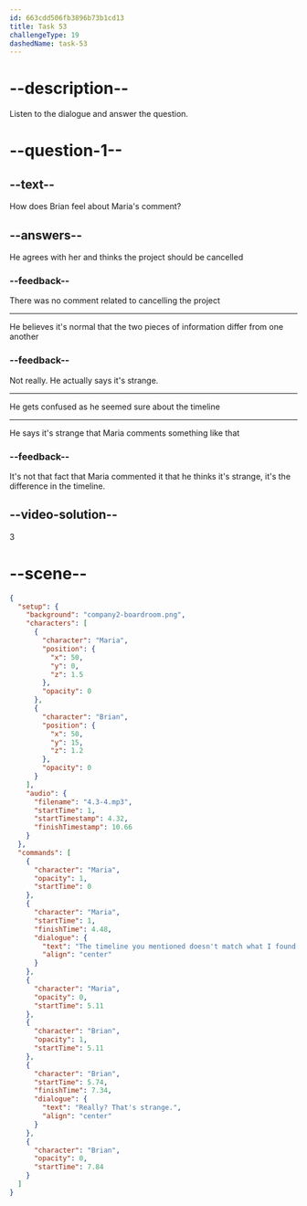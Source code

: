 ```yaml
---
id: 663cdd506fb3896b73b1cd13
title: Task 53
challengeType: 19
dashedName: task-53
---
```


<!-- (Audio) Maria: The timeline you mentioned doesn't match what I found in the documentation. Brian: Really? That's strange. -->

# --description--

Listen to the dialogue and answer the question.

# --question-1--

## --text--

How does Brian feel about Maria's comment?

## --answers--

He agrees with her and thinks the project should be cancelled

### --feedback--

There was no comment related to cancelling the project

---

He believes it's normal that the two pieces of information differ from one another

### --feedback--

Not really. He actually says it's strange.

---

He gets confused as he seemed sure about the timeline

---

He says it's strange that Maria comments something like that

### --feedback--

It's not that fact that Maria commented it that he thinks it's strange, it's the difference in the timeline.

## --video-solution--

3

# --scene--

```json
{
  "setup": {
    "background": "company2-boardroom.png",
    "characters": [
      {
        "character": "Maria",
        "position": {
          "x": 50,
          "y": 0,
          "z": 1.5
        },
        "opacity": 0
      },
      {
        "character": "Brian",
        "position": {
          "x": 50,
          "y": 15,
          "z": 1.2
        },
        "opacity": 0
      }
    ],
    "audio": {
      "filename": "4.3-4.mp3",
      "startTime": 1,
      "startTimestamp": 4.32,
      "finishTimestamp": 10.66
    }
  },
  "commands": [
    {
      "character": "Maria",
      "opacity": 1,
      "startTime": 0
    },
    {
      "character": "Maria",
      "startTime": 1,
      "finishTime": 4.48,
      "dialogue": {
        "text": "The timeline you mentioned doesn't match what I found in the documentation.",
        "align": "center"
      }
    },
    {
      "character": "Maria",
      "opacity": 0,
      "startTime": 5.11
    },
    {
      "character": "Brian",
      "opacity": 1,
      "startTime": 5.11
    },
    {
      "character": "Brian",
      "startTime": 5.74,
      "finishTime": 7.34,
      "dialogue": {
        "text": "Really? That's strange.",
        "align": "center"
      }
    },
    {
      "character": "Brian",
      "opacity": 0,
      "startTime": 7.84
    }
  ]
}
```
